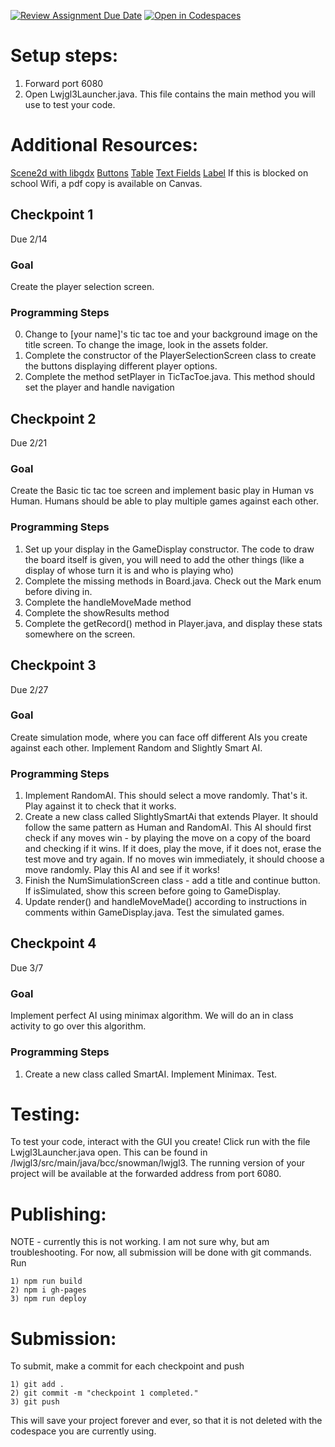 [![Review Assignment Due Date](https://classroom.github.com/assets/deadline-readme-button-22041afd0340ce965d47ae6ef1cefeee28c7c493a6346c4f15d667ab976d596c.svg)](https://classroom.github.com/a/mb-Lw4Ik)
[![Open in Codespaces](https://classroom.github.com/assets/launch-codespace-2972f46106e565e64193e422d61a12cf1da4916b45550586e14ef0a7c637dd04.svg)](https://classroom.github.com/open-in-codespaces?assignment_repo_id=18149196)

# Setup steps:
1. Forward port 6080
2. Open Lwjgl3Launcher.java. This file contains the main method you will use to test your code. 

# Additional Resources:
[Scene2d with libgdx](https://libgdx.com/wiki/graphics/2d/scene2d/scene2d-ui)
[Buttons](https://javadoc.io/doc/com.badlogicgames.gdx/gdx/latest/com/badlogic/gdx/scenes/scene2d/ui/Button.html)
[Table](https://javadoc.io/doc/com.badlogicgames.gdx/gdx/latest/com/badlogic/gdx/scenes/scene2d/ui/Table.html)
[Text Fields](https://javadoc.io/doc/com.badlogicgames.gdx/gdx/latest/com/badlogic/gdx/scenes/scene2d/ui/TextField.html)
[Label](https://javadoc.io/doc/com.badlogicgames.gdx/gdx/latest/com/badlogic/gdx/scenes/scene2d/ui/Label.html)
If this is blocked on school Wifi, a pdf copy is available on Canvas. 

## Checkpoint 1
Due 2/14
### Goal
Create the player selection screen. 

### Programming Steps
0. Change to [your name]'s tic tac toe and your background image on the title screen. To change the image, look in the assets folder. 
1. Complete the constructor of the PlayerSelectionScreen class to create the buttons displaying different player options. 
2. Complete the method setPlayer in TicTacToe.java. This method should set the player and handle navigation

## Checkpoint 2
Due 2/21
### Goal
Create the Basic tic tac toe screen and implement basic play in Human vs Human. Humans should be able to play multiple games against each other. 

### Programming Steps
1. Set up your display in the GameDisplay constructor. The code to draw the board itself is given, you will need to add the other things (like a display of whose turn it is and who is playing who)
2. Complete the missing methods in Board.java. Check out the Mark enum before diving in. 
3. Complete the handleMoveMade method
4. Complete the showResults method
5. Complete the getRecord() method in Player.java, and display these stats somewhere on the screen. 

## Checkpoint 3
Due 2/27
### Goal
Create simulation mode, where you can face off different AIs you create against each other. Implement Random and Slightly Smart AI. 

### Programming Steps
1. Implement RandomAI. This should select a move randomly. That's it. Play against it to check that it works. 
2. Create a new class called SlightlySmartAi that extends Player. It should follow the same pattern as Human and RandomAI. This AI should first check if any moves win - by playing the move on a copy of the board and checking if it wins. If it does, play the move, if it does not, erase the test move and try again. If no moves win immediately, it should choose a move randomly. Play this AI and see if it works!
3. Finish the NumSimulationScreen class - add a title and continue button. If isSimulated, show this screen before going to GameDisplay. 
4. Update render() and handleMoveMade() according to instructions in comments within GameDisplay.java. Test the simulated games. 

## Checkpoint 4
Due 3/7
### Goal 
Implement perfect AI using minimax algorithm. We will do an in class activity to go over this algorithm. 

### Programming Steps
1. Create a new class called SmartAI. Implement Minimax. Test. 


# Testing:
To test your code, interact with the GUI you create! Click run with the file Lwjgl3Launcher.java open. This can be found in /lwjgl3/src/main/java/bcc/snowman/lwjgl3.
The running version of your project will be available at the forwarded address from port 6080. 

# Publishing:
NOTE - currently this is not working. I am not sure why, but am troubleshooting. For now, all submission will be done with git commands. 
Run 
```
1) npm run build
2) npm i gh-pages
3) npm run deploy
```

# Submission:
To submit, make a commit for each checkpoint and push
```
1) git add . 
2) git commit -m "checkpoint 1 completed."
3) git push
```
This will save your project forever and ever, so that it is not deleted with the codespace you are currently using.